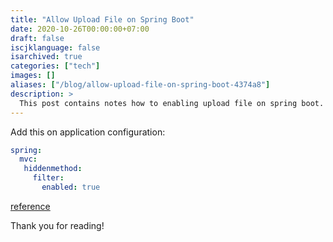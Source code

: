 ```yaml
---
title: "Allow Upload File on Spring Boot"
date: 2020-10-26T00:00:00+07:00
draft: false
iscjklanguage: false
isarchived: true
categories: ["tech"]
images: []
aliases: ["/blog/allow-upload-file-on-spring-boot-4374a8"]
description: >
  This post contains notes how to enabling upload file on spring boot.
---
```


Add this on application configuration:

```yaml
spring:
  mvc:
   hiddenmethod:
     filter:
       enabled: true
```

[reference](https://github.com/spring-projects/spring-boot/issues/18644)

Thank you for reading!
